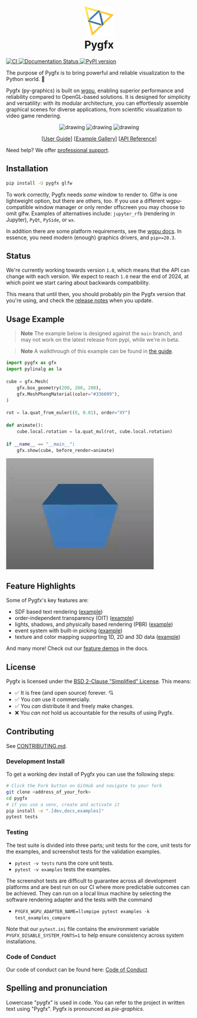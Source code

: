 <h1 align="center"><img src="docs/_static/pygfx.svg" height="80"><br>Pygfx</h1>

[![CI
](https://github.com/pygfx/pygfx/actions/workflows/ci.yml/badge.svg)
](https://github.com/pygfx/pygfx/actions/workflows/ci.yml)
[![Documentation Status
](https://readthedocs.org/projects/pygfx/badge/?version=stable)
](https://docs.pygfx.org)
[![PyPI version
](https://badge.fury.io/py/pygfx.svg)
](https://badge.fury.io/py/pygfx)

The purpose of Pygfx is to bring powerful and reliable visualization to the Python world. 🚀

Pygfx (py-graphics) is built on [wgpu](https://github.com/pygfx/wgpu-py/), enabling superior performance and reliability compared to OpenGL-based solutions. It is designed for simplicity and versatility: with its modular architecture, you can effortlessly assemble graphical scenes for diverse applications, from scientific visualization to video game rendering.

<p align="center">
<img src="./docs/_static/readme_sponza.png" alt="drawing" width="200"/>
<img src="./docs/_static/readme_pbr_example.webp" alt="drawing" width="200"/>
<img src="./docs/_static/readme_torus_knot_wire.png" alt="drawing" width="200"/>
</p>
<p align="center">
[<a href="https://docs.pygfx.org/stable/guide.html">User Guide</a>]
[<a href="https://docs.pygfx.org/stable/_gallery/index.html">Example Gallery</a>]
[<a href="https://docs.pygfx.org/stable/reference.html">API Reference</a>]
</p>

Need help? We offer [professional support](https://pygfx.org/sponsor.html).

## Installation

```bash
pip install -U pygfx glfw
```

To work correctly, Pygfx needs _some_ window to render to. Glfw is one
lightweight option, but there are others, too. If you use a different
wgpu-compatible window manager or only render offscreen you may choose to omit
glfw. Examples of alternatives include: `jupyter_rfb` (rendering in Jupyter),
`PyQt`, `PySide`, or `wx`.

In addition there are some platform
requirements, see the [wgpu docs](https://wgpu-py.readthedocs.io/en/stable/start.html). In
essence, you need modern (enough) graphics drivers, and `pip>=20.3`.

## Status

We're currently working towards version `1.0`, which means that the API
can change with each version. We expect to reach `1.0` near the end of
2024, at which point we start caring about backwards compatibility.

This means that until then, you should probably pin the Pygfx version
that you're using, and check the [release notes](https://github.com/pygfx/pygfx/releases)
when you update.

## Usage Example

> **Note**
> The example below is designed against the `main` branch,
> and may not work on the latest release from pypi, while we're in beta.

> **Note**
> A walkthrough of this example can be found in [the
> guide](https://docs.pygfx.org/stable/guide.html#how-to-use-pygfx).

```python
import pygfx as gfx
import pylinalg as la

cube = gfx.Mesh(
    gfx.box_geometry(200, 200, 200),
    gfx.MeshPhongMaterial(color="#336699"),
)

rot = la.quat_from_euler((0, 0.01), order="XY")

def animate():
    cube.local.rotation = la.quat_mul(rot, cube.local.rotation)

if __name__ == "__main__":
    gfx.show(cube, before_render=animate)

```
<img src="./docs/_static/guide_rotating_cube.gif" alt="drawing" width="400"/>


## Feature Highlights
Some of Pygfx's key features are:

- SDF based text rendering ([example](
  https://docs.pygfx.org/stable/_gallery/feature_demo/text_contrast.html))
- order-independent transparency (OIT) ([example](
  https://docs.pygfx.org/stable/_gallery/feature_demo/transparency2.html))
- lights, shadows, and physically based rendering (PBR) ([example](
  https://docs.pygfx.org/stable/_gallery/feature_demo/pbr.html))
- event system with built-in picking ([example](
  https://docs.pygfx.org/stable/_gallery/feature_demo/picking_points.html))
- texture and color mapping supporting 1D, 2D and 3D data ([example](
  https://docs.pygfx.org/stable/_gallery/feature_demo/colormap_channels.html))


And many more! Check out our [feature demos](
https://docs.pygfx.org/stable/_gallery/index.html) in the docs.

## License

Pygfx is licensed under the [BSD 2-Clause "Simplified" License](LICENSE). This means:

- :white_check_mark: It is free (and open source) forever. :cupid:
- :white_check_mark: You _can_ use it commercially.
- :white_check_mark: You _can_ distribute it and freely make changes.
- :x: You _can not_ hold us accountable for the results of using Pygfx.

## Contributing

See [CONTRIBUTING.md](CONTRIBUTING.md).

### Development Install
To get a working dev install of Pygfx you can use the following steps:

```bash
# Click the Fork button on GitHub and navigate to your fork
git clone <address_of_your_fork>
cd pygfx
# if you use a venv, create and activate it
pip install -e ".[dev,docs,examples]"
pytest tests
```

### Testing

The test suite is divided into three parts; unit tests for the core, unit
tests for the examples, and screenshot tests for the validation examples.

* `pytest -v tests` runs the core unit tests.
* `pytest -v examples` tests the examples.

The screenshot tests are difficult to guarantee across all development
platforms and are best run on our CI where more predictable outcomes can be
achieved. They can run on a local linux machine by selecting the software
rendering adapter and the tests with the command

* `PYGFX_WGPU_ADAPTER_NAME=llvmpipe pytest examples -k test_examples_compare`

Note that our `pytest.ini` file contains the environment variable
`PYGFX_DISABLE_SYSTEM_FONTS=1` to help ensure consistency across system
installations.


### Code of Conduct

Our code of conduct can be found here: [Code of Conduct](./CODE_OF_CONDUCT.md)


## Spelling and pronunciation

Lowercase "pygfx" is used in code. You can refer to the project in written text using "Pygfx".
Pygfx is pronounced as *pie-graphics*.
